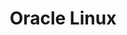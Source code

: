 ---
title: Oracle Linux
slug: oracle-linux
summary: Oracle Linux 安装光盘
help_available: false
is_new: false
categories:
- os
---